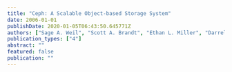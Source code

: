 ```yaml
---
title: "Ceph: A Scalable Object-based Storage System"
date: 2006-01-01
publishDate: 2020-01-05T06:43:50.645771Z
authors: ["Sage A. Weil", "Scott A. Brandt", "Ethan L. Miller", "Darrell D. E. Long", "Carlos Maltzahn"]
publication_types: ["4"]
abstract: ""
featured: false
publication: ""
---
```


